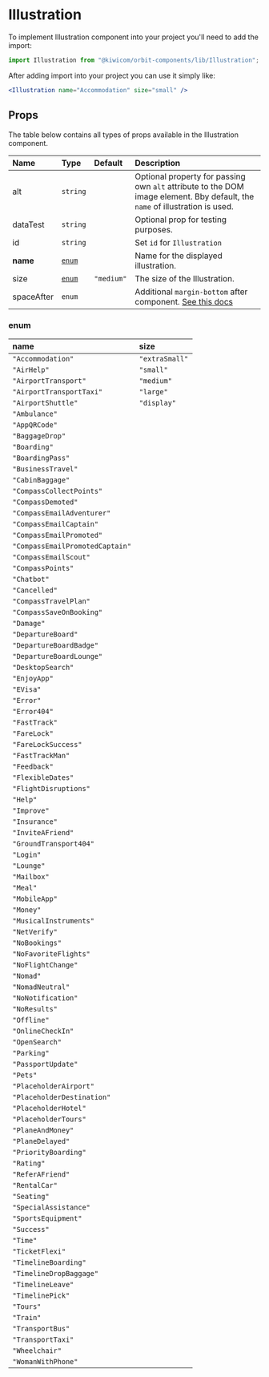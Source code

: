 # Illustration

To implement Illustration component into your project you'll need to add the import:

```jsx
import Illustration from "@kiwicom/orbit-components/lib/Illustration";
```

After adding import into your project you can use it simply like:

```jsx
<Illustration name="Accommodation" size="small" />
```

## Props

The table below contains all types of props available in the Illustration component.

| Name       | Type            | Default    | Description                                                                                                                                                    |
| :--------- | :-------------- | :--------- | :------------------------------------------------------------------------------------------------------------------------------------------------------------- |
| alt        | `string`        |            | Optional property for passing own `alt` attribute to the DOM image element. Bby default, the `name` of illustration is used.                                   |
| dataTest   | `string`        |            | Optional prop for testing purposes.                                                                                                                            |
| id         | `string`        |            | Set `id` for `Illustration`                                                                                                                                    |
| **name**   | [`enum`](#enum) |            | Name for the displayed illustration.                                                                                                                           |
| size       | [`enum`](#enum) | `"medium"` | The size of the Illustration.                                                                                                                                  |
| spaceAfter | `enum`          |            | Additional `margin-bottom` after component. [See this docs](https://github.com/kiwicom/orbit/tree/master/packages/orbit-components/src/common/getSpacingToken) |

### enum

| name                            | size           |
| :------------------------------ | :------------- |
| `"Accommodation"`               | `"extraSmall"` |
| `"AirHelp"`                     | `"small"`      |
| `"AirportTransport"`            | `"medium"`     |
| `"AirportTransportTaxi"`        | `"large"`      |
| `"AirportShuttle"`              | `"display"`    |
| `"Ambulance"`                   |
| `"AppQRCode"`                   |
| `"BaggageDrop"`                 |
| `"Boarding"`                    |
| `"BoardingPass"`                |
| `"BusinessTravel"`              |
| `"CabinBaggage"`                |
| `"CompassCollectPoints"`        |
| `"CompassDemoted"`              |
| `"CompassEmailAdventurer"`      |
| `"CompassEmailCaptain"`         |
| `"CompassEmailPromoted"`        |
| `"CompassEmailPromotedCaptain"` |
| `"CompassEmailScout"`           |
| `"CompassPoints"`               |
| `"Chatbot"`                     |
| `"Cancelled"`                   |
| `"CompassTravelPlan"`           |
| `"CompassSaveOnBooking"`        |
| `"Damage"`                      |
| `"DepartureBoard"`              |
| `"DepartureBoardBadge"`         |
| `"DepartureBoardLounge"`        |
| `"DesktopSearch"`               |
| `"EnjoyApp"`                    |
| `"EVisa"`                       |
| `"Error"`                       |
| `"Error404"`                    |
| `"FastTrack"`                   |
| `"FareLock"`                    |
| `"FareLockSuccess"`             |
| `"FastTrackMan"`                |
| `"Feedback"`                    |
| `"FlexibleDates"`               |
| `"FlightDisruptions"`           |
| `"Help"`                        |
| `"Improve"`                     |
| `"Insurance"`                   |
| `"InviteAFriend"`               |
| `"GroundTransport404"`          |
| `"Login"`                       |
| `"Lounge"`                      |
| `"Mailbox"`                     |
| `"Meal"`                        |
| `"MobileApp"`                   |
| `"Money"`                       |
| `"MusicalInstruments"`          |
| `"NetVerify"`                   |
| `"NoBookings"`                  |
| `"NoFavoriteFlights"`           |
| `"NoFlightChange"`              |
| `"Nomad"`                       |
| `"NomadNeutral"`                |
| `"NoNotification"`              |
| `"NoResults"`                   |
| `"Offline"`                     |
| `"OnlineCheckIn"`               |
| `"OpenSearch"`                  |
| `"Parking"`                     |
| `"PassportUpdate"`              |
| `"Pets"`                        |
| `"PlaceholderAirport"`          |
| `"PlaceholderDestination"`      |
| `"PlaceholderHotel"`            |
| `"PlaceholderTours"`            |
| `"PlaneAndMoney"`               |
| `"PlaneDelayed"`                |
| `"PriorityBoarding"`            |
| `"Rating"`                      |
| `"ReferAFriend"`                |
| `"RentalCar"`                   |
| `"Seating"`                     |
| `"SpecialAssistance"`           |
| `"SportsEquipment"`             |
| `"Success"`                     |
| `"Time"`                        |
| `"TicketFlexi"`                 |
| `"TimelineBoarding"`            |
| `"TimelineDropBaggage"`         |
| `"TimelineLeave"`               |
| `"TimelinePick"`                |
| `"Tours"`                       |
| `"Train"`                       |
| `"TransportBus"`                |
| `"TransportTaxi"`               |
| `"Wheelchair"`                  |
| `"WomanWithPhone"`              |
